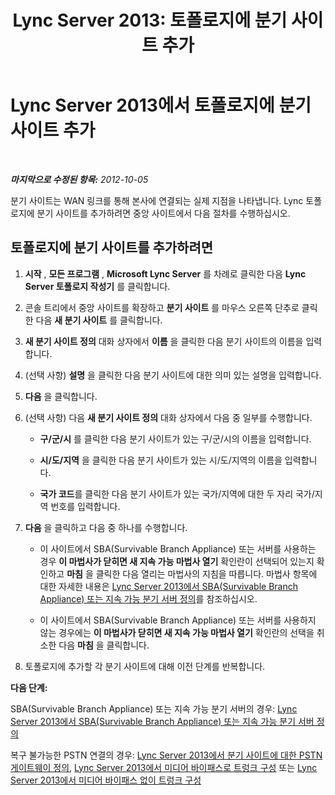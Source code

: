 ﻿---
title: 'Lync Server 2013: 토폴로지에 분기 사이트 추가'
TOCTitle: 토폴로지에 분기 사이트 추가
ms:assetid: b9c35fb0-0081-4aeb-8f95-ac2fcc6c3335
ms:mtpsurl: https://technet.microsoft.com/ko-kr/library/Gg412905(v=OCS.15)
ms:contentKeyID: 49304837
ms.date: 08/10/2015
mtps_version: v=OCS.15
ms.translationtype: HT
---

# Lync Server 2013에서 토폴로지에 분기 사이트 추가

 

_**마지막으로 수정된 항목:** 2012-10-05_

분기 사이트는 WAN 링크를 통해 본사에 연결되는 실제 지점을 나타냅니다. Lync 토폴로지에 분기 사이트를 추가하려면 중앙 사이트에서 다음 절차를 수행하십시오.

## 토폴로지에 분기 사이트를 추가하려면

1.  **시작** , **모든 프로그램** , **Microsoft Lync Server** 를 차례로 클릭한 다음 **Lync Server 토폴로지 작성기** 를 클릭합니다.

2.  콘솔 트리에서 중앙 사이트를 확장하고 **분기 사이트** 를 마우스 오른쪽 단추로 클릭한 다음 **새 분기 사이트** 를 클릭합니다.

3.  **새 분기 사이트 정의** 대화 상자에서 **이름** 을 클릭한 다음 분기 사이트의 이름을 입력합니다.

4.  (선택 사항) **설명** 을 클릭한 다음 분기 사이트에 대한 의미 있는 설명을 입력합니다.

5.  **다음** 을 클릭합니다.

6.  (선택 사항) 다음 **새 분기 사이트 정의** 대화 상자에서 다음 중 일부를 수행합니다.
    
      - **구/군/시** 를 클릭한 다음 분기 사이트가 있는 구/군/시의 이름을 입력합니다.
    
      - **시/도/지역** 을 클릭한 다음 분기 사이트가 있는 시/도/지역의 이름을 입력합니다.
    
      - **국가 코드**를 클릭한 다음 분기 사이트가 있는 국가/지역에 대한 두 자리 국가/지역 번호를 입력합니다.

7.  **다음** 을 클릭하고 다음 중 하나를 수행합니다.
    
      - 이 사이트에서 SBA(Survivable Branch Appliance) 또는 서버를 사용하는 경우 **이 마법사가 닫히면 새 지속 가능 마법사 열기** 확인란이 선택되어 있는지 확인하고 **마침** 을 클릭한 다음 열리는 마법사의 지침을 따릅니다. 마법사 항목에 대한 자세한 내용은 [Lync Server 2013에서 SBA(Survivable Branch Appliance) 또는 지속 가능 분기 서버 정의](lync-server-2013-define-a-survivable-branch-appliance-or-server.md)를 참조하십시오.
    
      - 이 사이트에서 SBA(Survivable Branch Appliance) 또는 서버를 사용하지 않는 경우에는 **이 마법사가 닫히면 새 지속 가능 마법사 열기** 확인란의 선택을 취소한 다음 **마침** 을 클릭합니다.

8.  토폴로지에 추가할 각 분기 사이트에 대해 이전 단계를 반복합니다.

**다음 단계:**

SBA(Survivable Branch Appliance) 또는 지속 가능 분기 서버의 경우: [Lync Server 2013에서 SBA(Survivable Branch Appliance) 또는 지속 가능 분기 서버 정의](lync-server-2013-define-a-survivable-branch-appliance-or-server.md)

복구 불가능한 PSTN 연결의 경우: [Lync Server 2013에서 분기 사이트에 대한 PSTN 게이트웨이 정의](lync-server-2013-define-a-pstn-gateway-for-a-branch-site.md), [Lync Server 2013에서 미디어 바이패스로 트렁크 구성](lync-server-2013-configure-a-trunk-with-media-bypass.md) 또는 [Lync Server 2013에서 미디어 바이패스 없이 트렁크 구성](lync-server-2013-configure-a-trunk-without-media-bypass.md)

